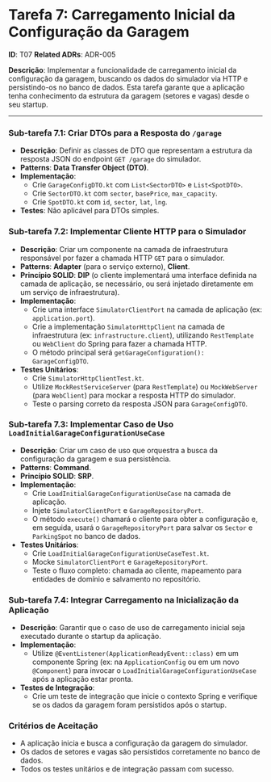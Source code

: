 # Tarefa 7: Carregamento Inicial da Configuração da Garagem

**ID**: T07
**Related ADRs**: ADR-005

**Descrição**: Implementar a funcionalidade de carregamento inicial da configuração da garagem, buscando os dados do simulador via HTTP e persistindo-os no banco de dados. Esta tarefa garante que a aplicação tenha conhecimento da estrutura da garagem (setores e vagas) desde o seu startup.

---

### Sub-tarefa 7.1: Criar DTOs para a Resposta do `/garage`

*   **Descrição**: Definir as classes de DTO que representam a estrutura da resposta JSON do endpoint `GET /garage` do simulador.
*   **Patterns**: **Data Transfer Object (DTO)**.
*   **Implementação**:
    *   Crie `GarageConfigDTO.kt` com `List<SectorDTO>` e `List<SpotDTO>`.
    *   Crie `SectorDTO.kt` com `sector`, `basePrice`, `max_capacity`.
    *   Crie `SpotDTO.kt` com `id`, `sector`, `lat`, `lng`.
*   **Testes**: Não aplicável para DTOs simples.

### Sub-tarefa 7.2: Implementar Cliente HTTP para o Simulador

*   **Descrição**: Criar um componente na camada de infraestrutura responsável por fazer a chamada HTTP `GET` para o simulador.
*   **Patterns**: **Adapter** (para o serviço externo), **Client**.
*   **Princípio SOLID**: **DIP** (o cliente implementará uma interface definida na camada de aplicação, se necessário, ou será injetado diretamente em um serviço de infraestrutura).
*   **Implementação**:
    *   Crie uma interface `SimulatorClientPort` na camada de aplicação (ex: `application.port`).
    *   Crie a implementação `SimulatorHttpClient` na camada de infraestrutura (ex: `infrastructure.client`), utilizando `RestTemplate` ou `WebClient` do Spring para fazer a chamada HTTP.
    *   O método principal será `getGarageConfiguration(): GarageConfigDTO`.
*   **Testes Unitários**:
    *   Crie `SimulatorHttpClientTest.kt`.
    *   Utilize `MockRestServiceServer` (para `RestTemplate`) ou `MockWebServer` (para `WebClient`) para mockar a resposta HTTP do simulador.
    *   Teste o parsing correto da resposta JSON para `GarageConfigDTO`.

### Sub-tarefa 7.3: Implementar Caso de Uso `LoadInitialGarageConfigurationUseCase`

*   **Descrição**: Criar um caso de uso que orquestra a busca da configuração da garagem e sua persistência.
*   **Patterns**: **Command**.
*   **Princípio SOLID**: **SRP**.
*   **Implementação**:
    *   Crie `LoadInitialGarageConfigurationUseCase` na camada de aplicação.
    *   Injete `SimulatorClientPort` e `GarageRepositoryPort`.
    *   O método `execute()` chamará o cliente para obter a configuração e, em seguida, usará o `GarageRepositoryPort` para salvar os `Sector` e `ParkingSpot` no banco de dados.
*   **Testes Unitários**:
    *   Crie `LoadInitialGarageConfigurationUseCaseTest.kt`.
    *   Mocke `SimulatorClientPort` e `GarageRepositoryPort`.
    *   Teste o fluxo completo: chamada ao cliente, mapeamento para entidades de domínio e salvamento no repositório.

### Sub-tarefa 7.4: Integrar Carregamento na Inicialização da Aplicação

*   **Descrição**: Garantir que o caso de uso de carregamento inicial seja executado durante o startup da aplicação.
*   **Implementação**:
    *   Utilize `@EventListener(ApplicationReadyEvent::class)` em um componente Spring (ex: na `ApplicationConfig` ou em um novo `@Component`) para invocar o `LoadInitialGarageConfigurationUseCase` após a aplicação estar pronta.
*   **Testes de Integração**:
    *   Crie um teste de integração que inicie o contexto Spring e verifique se os dados da garagem foram persistidos após o startup.

### Critérios de Aceitação
*   A aplicação inicia e busca a configuração da garagem do simulador.
*   Os dados de setores e vagas são persistidos corretamente no banco de dados.
*   Todos os testes unitários e de integração passam com sucesso.
